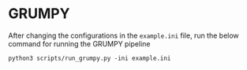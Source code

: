 # GRUMPY

After changing the configurations in the ```example.ini``` file, run the below command for running the GRUMPY pipeline
```
python3 scripts/run_grumpy.py -ini example.ini
```
